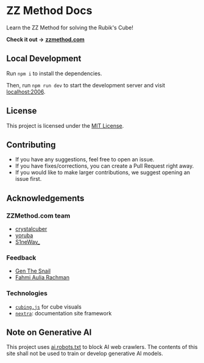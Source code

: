 # ZZ Method Docs

Learn the ZZ Method for solving the Rubik's Cube!

**Check it out →** [**zzmethod.com**](https://zzmethod.com)

## Local Development

Run `npm i` to install the dependencies.

Then, run `npm run dev` to start the development server and visit [localhost:2006](http://localhost:2006).

## License

This project is licensed under the [MIT License](./LICENSE).

## Contributing

- If you have any suggestions, feel free to open an issue.
- If you have fixes/corrections, you can create a Pull Request right away.
- If you would like to make larger contributions, we suggest opening an issue first.

## Acknowledgements

### ZZMethod.com team

- [crystalcuber](https://www.youtube.com/@crystalcuber)
- [yoruba](https://www.youtube.com/@yoruba7807)
- [S1neWav\_](https://www.youtube.com/@S1neWav_)

### Feedback

- [Gen The Snail](https://www.youtube.com/@GenTheSnail)
- [Fahmi Aulia Rachman](https://www.worldcubeassociation.org/persons/2016RACH01)

### Technologies

- [`cubing.js`](https://github.com/cubing/cubing.js) for cube visuals
- [`nextra`](https://github.com/shuding/nextra): documentation site framework

## Note on Generative AI
This project uses [ai.robots.txt](https://github.com/ai-robots-txt/ai.robots.txt) to block AI web crawlers.
The contents of this site shall not be used to train or develop generative AI models.
